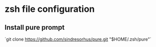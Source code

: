 # zsh file configuration

## Install pure prompt

´git clone https://github.com/sindresorhus/pure.git "$HOME/.zsh/pure"´
